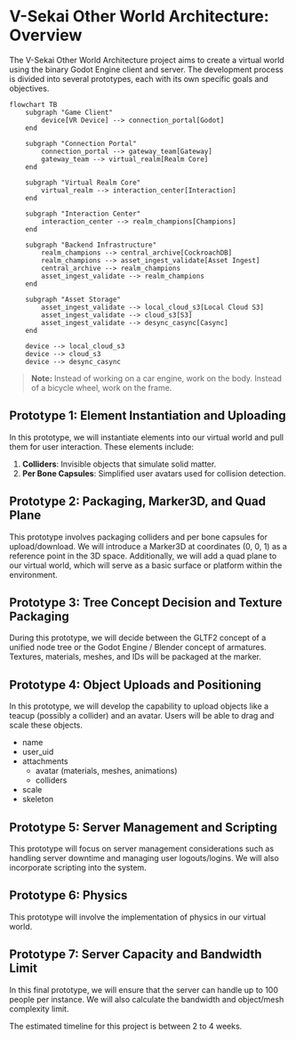 # V-Sekai Other World Architecture: Overview

The V-Sekai Other World Architecture project aims to create a virtual world using the binary Godot Engine client and server. The development process is divided into several prototypes, each with its own specific goals and objectives.

```mermaid
flowchart TB
    subgraph "Game Client"
        device[VR Device] --> connection_portal[Godot]
    end

    subgraph "Connection Portal"
        connection_portal --> gateway_team[Gateway]
        gateway_team --> virtual_realm[Realm Core]
    end

    subgraph "Virtual Realm Core"
        virtual_realm --> interaction_center[Interaction]
    end

    subgraph "Interaction Center"
        interaction_center --> realm_champions[Champions]
    end

    subgraph "Backend Infrastructure"
        realm_champions --> central_archive[CockroachDB]
        realm_champions --> asset_ingest_validate[Asset Ingest]
        central_archive --> realm_champions
        asset_ingest_validate --> realm_champions
    end

    subgraph "Asset Storage"
        asset_ingest_validate --> local_cloud_s3[Local Cloud S3]
        asset_ingest_validate --> cloud_s3[S3]
        asset_ingest_validate --> desync_casync[Casync]
    end

    device --> local_cloud_s3
    device --> cloud_s3
    device --> desync_casync
```

> **Note:** Instead of working on a car engine, work on the body. Instead of a bicycle wheel, work on the frame.

## Prototype 1: Element Instantiation and Uploading

In this prototype, we will instantiate elements into our virtual world and pull them for user interaction. These elements include:

1. **Colliders**: Invisible objects that simulate solid matter.
2. **Per Bone Capsules**: Simplified user avatars used for collision detection.

## Prototype 2: Packaging, Marker3D, and Quad Plane

This prototype involves packaging colliders and per bone capsules for upload/download. We will introduce a Marker3D at coordinates (0, 0, 1) as a reference point in the 3D space. Additionally, we will add a quad plane to our virtual world, which will serve as a basic surface or platform within the environment.

## Prototype 3: Tree Concept Decision and Texture Packaging

During this prototype, we will decide between the GLTF2 concept of a unified node tree or the Godot Engine / Blender concept of armatures. Textures, materials, meshes, and IDs will be packaged at the marker.

## Prototype 4: Object Uploads and Positioning

In this prototype, we will develop the capability to upload objects like a teacup (possibly a collider) and an avatar. Users will be able to drag and scale these objects.

- name
- user_uid
- attachments
  - avatar (materials, meshes, animations)
  - colliders
- scale
- skeleton

## Prototype 5: Server Management and Scripting

This prototype will focus on server management considerations such as handling server downtime and managing user logouts/logins. We will also incorporate scripting into the system.

## Prototype 6: Physics

This prototype will involve the implementation of physics in our virtual world.

## Prototype 7: Server Capacity and Bandwidth Limit

In this final prototype, we will ensure that the server can handle up to 100 people per instance. We will also calculate the bandwidth and object/mesh complexity limit.

The estimated timeline for this project is between 2 to 4 weeks.
